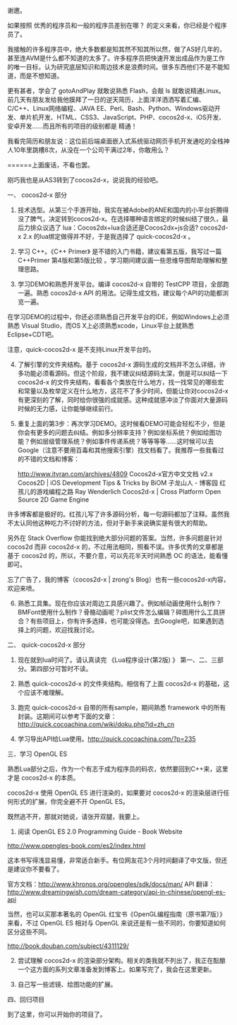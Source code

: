 谢邀。

如果按照 优秀的程序员和一般的程序员差别在哪？ 的定义来看，你已经是个程序员了。

我接触的许多程序员中，绝大多数都是知其然不知其所以然，做了AS好几年的，甚至连AVM是什么都不知道的太多了。许多程序员把快速开发出成品作为是工作的唯一目标，认为研究底层知识和周边技术是浪费时间。很多东西他们不是不能知道，而是不想知道。

更有甚者，学会了 gotoAndPlay 就敢说熟悉 Flash，会敲 ls 就敢说精通Linux。前几天有朋友发给我他膜拜了一日的逆天简历，上面洋洋洒洒写着汇编、C/C++、Linux网络编程、JAVA EE、Perl、Bash、Python、Windows驱动开发、单片机开发、HTML、CSS3、JavaScript、PHP、cocos2d-x、iOS开发、安卓开发……而且所有的项目的级别都是 精通！

我看完简历和朋友说：这位前后端桌面嵌入式系统驱动网页手机开发通吃的全栈神人10年里跳槽8次，从没在一个公司干满过2年，你敢用么？

======上面废话，不看也罢。

刚巧我也是从AS3转到了cocos2d-x，说说我的经验吧。

一、 cocos2d-x 部分

1. 技术选型。从第三个手游开始，我实在被Adobe的ANE和国内的小平台折腾得没了脾气，决定转到cocos2d-x。在选择哪种语言绑定的时候纠结了很久，最后力排众议选了 lua：Cocos2dx+lua合适还是Cocos2dx+js合适? cocos2d-x 2.x 的lua绑定做得并不好，于是我选择了 quick-cocos2d-x 。

2. 学习 C++。《C++ Primer》 是不错的入门书籍，建议看第五版，我写过一篇 C++Primer 第4版和第5版比较 。学习期间建议画一些思维导图帮助理解和整理思路。

3. 学习DEMO和熟悉开发平台。编译 cocos2d-x 自带的 TestCPP 项目，全部跑一遍。熟悉 cocos2d-x API 的用法。记得生成文档，建议每个API的功能都浏览一遍。

在学习DEMO的过程中，你还必须熟悉自己开发平台的IDE，例如Windows上必须熟悉 Visual Studio，而OS X上必须熟悉xcode，Linux平台上就熟悉Eclipse+CDT吧。

注意，quick-cocos2d-x 是不支持Linux开发平台的。

4. 了解引擎的文件夹结构。基于 cocos2d-x 源码生成的文档并不怎么详细，许多功能必须看源码。但这个阶段，我不建议纠结源码太深，倒是可以纠结一下 cocos2d-x 的文件夹结构，看看各个类放在什么地方，找一找常见的哪些宏和常量以及枚举定义在什么地方，这花不了多少时间，但能让你对cocos2d-x有更深刻的了解，同时给你很强的成就感。这种成就感冲淡了你面对大量源码时候的无力感，让你能够继续前行。

5. 重复上面的第3步：再次学习DEMO。这时候看DEMO可能会轻松不少，但是你会有更多的问题去纠结。例如多分辨率支持？例如坐标系统？例如绘图功能？例如层级管理系统？例如事件传递系统？等等等等……这时候可以去Google（注意不要用百毒和其他搜索引擎）找文档看了。我推荐一些我看过的不错的文档和博客：

    http://www.ityran.com/archives/4809
    Cocos2d-x官方中文文档 v2.x
    Cocos2D | iOS Development Tips & Tricks by BiOM
    子龙山人 - 博客园
    红孩儿的游戏编程之路
    Ray Wenderlich
    Cocos2d-x | Cross Platform Open Source 2D Game Engine

许多博客都是极好的。红孩儿写了许多源码分析，每一句源码都加了注释。虽然我不太认同他这种吃力不讨好的方法，但对于新手来说确实是有很大的帮助。

另外在 Stack Overflow 你能找到绝大部分问题的答案。当然，许多问题是针对 cocos2d 而非 cocos2d-x 的，不过用法相同，照看不误。许多优秀的文章都是基于 cocos2d 的，所以，不要介意，可以先花半天时间熟悉 OC 的语法，能看懂即可。

忘了广告了，我的博客（cocos2d-x | zrong's Blog）也有一些cocos2d-x内容，欢迎来喷。

6. 熟悉工具集。现在你应该对周边工具感兴趣了。例如帧动画使用什么制作？BMFont使用什么制作？骨骼动画呢？plist文件怎么编辑？碎图用什么工具拼合？有些项目上，你有许多选择，也可能没得选。去Google吧，如果遇到选择上的问题，欢迎找我讨论。

二、 quick-cocos2d-x 部分

1. 现在就到lua时间了。请认真读完 《Lua程序设计(第2版) 》 第一、二、三部分。第四部分可暂时不读。

2. 熟悉 quick-cocos2d-x 的文件夹结构。相信有了上面 cocos2d-x 的基础，这个应该不难理解。

3. 跑完 quick-cocos2d-x 自带的所有sample，期间熟悉 framework 中的所有封装。这期间可以参考下面的文章：http://quick.cocoachina.com/wiki/doku.php?id=zh_cn

4. 学习导出API给Lua使用。http://quick.cocoachina.com/?p=235

三、学习 OpenGL ES

熟悉Lua部分之后，作为一个有志于成为程序员的码农，依然要回到C++来，这里才是 cocos2d-x 的本质。

cocos2d-x 使用 OpenGL ES 进行渲染的，如果要对 cocos2d-x 的渲染层进行任何形式的扩展，你完全避不开 OpenGL ES。

既然逃不开，那就对她说，请张开双腿，我要上。

1. 阅读 OpenGL ES 2.0 Programming Guide - Book Website

http://www.opengles-book.com/es2/index.html

这本书写得浅显易懂，非常适合新手。有位网友花3个月时间翻译了中文版，但还是建议你不要看了。

官方文档：http://www.khronos.org/opengles/sdk/docs/man/
API 翻译： http://www.dreamingwish.com/dream-category/api-in-chinese/opengl-es-api

当然，也可以买那本著名的 OpenGL 红宝书《OpenGL编程指南（原书第7版）》来看，不过 OpenGL ES 相对与 OpenGL 来说还是有一些不同的，你要知道如何区分这些不同。

http://book.douban.com/subject/4311129/

2. 尝试理解 cocos2d-x 的渲染部分架构。相关的类我就不列出了，我正在酝酿一个这方面的系列文章准备发到博客上。如果写完了，我会在这里更新。

3. 自己写一些滤镜、绘图功能的扩展。

四、回归项目

到了这里，你可以开始你的项目了。







